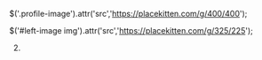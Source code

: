 <!--
  CODE EXAMPLES FROM LECTURE

  $(document).ready(function() {

  $('').html('');
  $('').text(''); //returns text
  $('').css('font', 'red'); //changes value
  $('body').text('li')[2]; // pulls that item
  $('.button').click();
  $('li').last().remove(); //(removes from window)
  $('ul').append('<li>Item 5</li>'); //(adds to window)

var six = $('<li>item 6</li>');
  six // -> [li]
  six.appendTo(six).('Item whatever')


for (var = i=0; i < 100; i++) { $('ul').append('<li>Item ' + (7+i) + '</li>') }
adds a new list item from 7-100

---------------------------------------------------------------- -->

<!-- Hacking Panda the Bear's Resume

1) Select the element that contains the profile image (hint: look for the class). Change the src attribute so it points to a picture of your choosing instead (hint: use attr()). -->

$('.profile-image').attr('src','https://placekitten.com/g/400/400');

$('#left-image img').attr('src','https://placekitten.com/g/325/225');

2)
